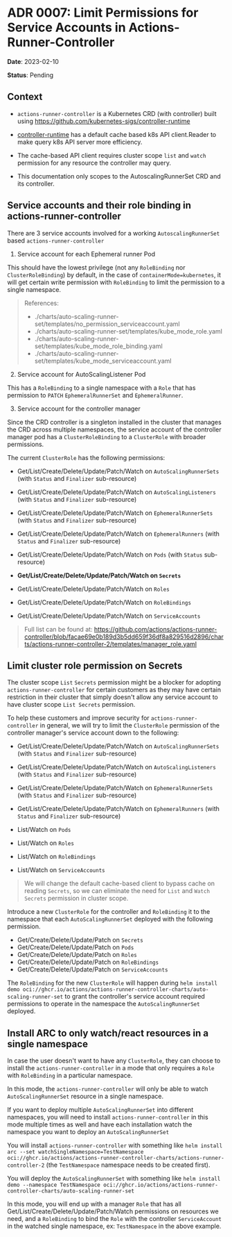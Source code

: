 # ADR 0007: Limit Permissions for Service Accounts in Actions-Runner-Controller
**Date**: 2023-02-10

**Status**: Pending

## Context

- `actions-runner-controller` is a Kubernetes CRD (with controller) built using https://github.com/kubernetes-sigs/controller-runtime

- [controller-runtime](https://github.com/kubernetes-sigs/controller-runtime) has a default cache based k8s API client.Reader to make query k8s API server more efficiency. 

- The cache-based API client requires cluster scope `list` and `watch` permission for any resource the controller may query.

- This documentation only scopes to the AutoscalingRunnerSet CRD and its controller.

## Service accounts and their role binding in actions-runner-controller

There are 3 service accounts involved for a working `AutoscalingRunnerSet` based `actions-runner-controller`

1. Service account for each Ephemeral runner Pod

This should have the lowest privilege (not any `RoleBinding` nor `ClusterRoleBinding`) by default, in the case of `containerMode=kubernetes`, it will get certain write permission with `RoleBinding` to limit the permission to a single namespace.

> References:
> - ./charts/auto-scaling-runner-set/templates/no_permission_serviceaccount.yaml
> - ./charts/auto-scaling-runner-set/templates/kube_mode_role.yaml
> - ./charts/auto-scaling-runner-set/templates/kube_mode_role_binding.yaml
> - ./charts/auto-scaling-runner-set/templates/kube_mode_serviceaccount.yaml

2. Service account for AutoScalingListener Pod

This has a `RoleBinding` to a single namespace with a `Role` that has permission to `PATCH` `EphemeralRunnerSet` and `EphemeralRunner`.

3. Service account for the controller manager

Since the CRD controller is a singleton installed in the cluster that manages the CRD across multiple namespaces, the service account of the controller manager pod has a `ClusterRoleBinding` to a `ClusterRole` with broader permissions.

The current `ClusterRole` has the following permissions:

- Get/List/Create/Delete/Update/Patch/Watch on `AutoScalingRunnerSets` (with `Status` and `Finalizer` sub-resource)
- Get/List/Create/Delete/Update/Patch/Watch on `AutoScalingListeners` (with `Status` and `Finalizer` sub-resource)
- Get/List/Create/Delete/Update/Patch/Watch on `EphemeralRunnerSets` (with `Status` and `Finalizer` sub-resource)
- Get/List/Create/Delete/Update/Patch/Watch on `EphemeralRunners` (with `Status` and `Finalizer` sub-resource)

- Get/List/Create/Delete/Update/Patch/Watch on `Pods` (with `Status` sub-resource)
- **Get/List/Create/Delete/Update/Patch/Watch on `Secrets`**
- Get/List/Create/Delete/Update/Patch/Watch on `Roles`
- Get/List/Create/Delete/Update/Patch/Watch on `RoleBindings`
- Get/List/Create/Delete/Update/Patch/Watch on `ServiceAccounts`

> Full list can be found at: https://github.com/actions/actions-runner-controller/blob/facae69e0b189d3b5dd659f36df8a829516d2896/charts/actions-runner-controller-2/templates/manager_role.yaml

## Limit cluster role permission on Secrets

The cluster scope `List` `Secrets` permission might be a blocker for adopting `actions-runner-controller` for certain customers as they may have certain restriction in their cluster that simply doesn't allow any service account to have cluster scope `List Secrets` permission. 

To help these customers and improve security for `actions-runner-controller` in general, we will try to limit the `ClusterRole` permission of the controller manager's service account down to the following:

- Get/List/Create/Delete/Update/Patch/Watch on `AutoScalingRunnerSets` (with `Status` and `Finalizer` sub-resource)
- Get/List/Create/Delete/Update/Patch/Watch on `AutoScalingListeners` (with `Status` and `Finalizer` sub-resource)
- Get/List/Create/Delete/Update/Patch/Watch on `EphemeralRunnerSets` (with `Status` and `Finalizer` sub-resource)
- Get/List/Create/Delete/Update/Patch/Watch on `EphemeralRunners` (with `Status` and `Finalizer` sub-resource)

- List/Watch on `Pods`
- List/Watch on `Roles`
- List/Watch on `RoleBindings`
- List/Watch on `ServiceAccounts`

> We will change the default cache-based client to bypass cache on reading `Secrets`, so we can eliminate the need for `List` and `Watch` `Secrets` permission in cluster scope.

Introduce a new `ClusterRole` for the controller and `RoleBinding` it to the namespace that each `AutoScalingRunnerSet` deployed with the following permission.

- Get/Create/Delete/Update/Patch on `Secrets`
- Get/Create/Delete/Update/Patch on `Pods`
- Get/Create/Delete/Update/Patch on `Roles`
- Get/Create/Delete/Update/Patch on `RoleBindings`
- Get/Create/Delete/Update/Patch on `ServiceAccounts`

The `RoleBinding` for the new `ClusterRole` will happen during `helm install demo oci://ghcr.io/actions/actions-runner-controller-charts/auto-scaling-runner-set` to grant the controller's service account required permissions to operate in the namespace the `AutoScalingRunnerSet` deployed.

## Install ARC to only watch/react resources in a single namespace

In case the user doesn't want to have any `ClusterRole`, they can choose to install the `actions-runner-controller` in a mode that only requires a `Role` with `RoleBinding` in a particular namespace.

In this mode, the `actions-runner-controller` will only be able to watch `AutoScalingRunnerSet` resource in a single namespace.

If you want to deploy multiple `AutoScalingRunnerSet` into different namespaces, you will need to install `actions-runner-controller` in this mode multiple times as well and have each installation watch the namespace you want to deploy an `AutoScalingRunnerSet`

You will install `actions-runner-controller` with something like `helm install arc --set watchSingleNamespace=TestNamespace oci://ghcr.io/actions/actions-runner-controller-charts/actions-runner-controller-2` (the `TestNamespace` namespace needs to be created first).

You will deploy the `AutoScalingRunnerSet` with something like `helm install demo --namespace TestNamespace oci://ghcr.io/actions/actions-runner-controller-charts/auto-scaling-runner-set`

In this mode, you will end up with a manager `Role` that has all Get/List/Create/Delete/Update/Patch/Watch permissions on resources we need, and a `RoleBinding` to bind the `Role` with the controller `ServiceAccount` in the watched single namespace, ex: `TestNamespace` in the above example.